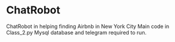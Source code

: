 # ChatRobot
ChatRobot in helping finding Airbnb in New York City
Main code in Class_2.py
Mysql database and telegram required to run.
